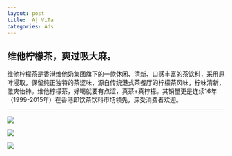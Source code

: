 ```yaml
---
layout: post
title:  A| ViTa
categories: Ads
---
```


## 维他柠檬茶，爽过吸大麻。

维他柠檬茶是香港维他奶集团旗下的一款休闲、清新、口感丰富的茶饮料，采用原叶浸取，保留纯正独特的茶涩味，源自传统港式茶餐厅的柠檬茶风味，柠味清新，激爽怡神。维他柠檬茶，好喝就要有点涩，真茶+真柠檬。其销量更是连续16年（1999-2015年）在香港即饮茶饮料市场领先，深受消费者欢迎。

---

![](http://a3.qpic.cn/psb?/V11IYYto13cdje/64Y5f5JIhKfMKW7CSWMuqIptgRdategCJpVAtjmWgjo!/b/dLMAAAAAAAAA&bo=WAJYAgAAAAARADc!&rf=viewer_4)

![](http://a1.qpic.cn/psb?/V11IYYto13cdje/oHKCJAPzN4v6h*n3C41i2EOOPUcAiuyMW7lFojtf3rw!/b/dBcBAAAAAAAA&bo=WAJnAQAAAAARAAs!&rf=viewer_4)

![](http://a1.qpic.cn/psb?/V11IYYto13cdje/4qZAc6ULlgWqc5KdObs0fh.F0D*iACrhfvg5ioeBL*o!/b/dHUAAAAAAAAA&bo=gAK5CwAAAAARAAc!&rf=viewer_4)




